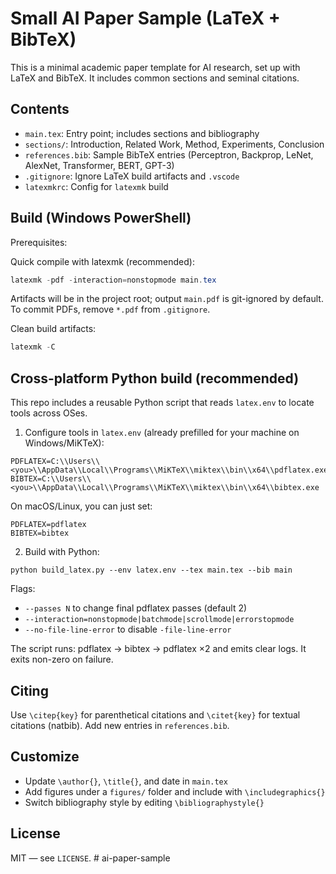 # Small AI Paper Sample (LaTeX + BibTeX)

This is a minimal academic paper template for AI research, set up with LaTeX and BibTeX. It includes common sections and seminal citations.

## Contents
- `main.tex`: Entry point; includes sections and bibliography
- `sections/`: Introduction, Related Work, Method, Experiments, Conclusion
- `references.bib`: Sample BibTeX entries (Perceptron, Backprop, LeNet, AlexNet, Transformer, BERT, GPT-3)
- `.gitignore`: Ignore LaTeX build artifacts and `.vscode`
- `latexmkrc`: Config for `latexmk` build

## Build (Windows PowerShell)
Prerequisites:

 Quick compile with latexmk (recommended):
```powershell
latexmk -pdf -interaction=nonstopmode main.tex
```
Artifacts will be in the project root; output `main.pdf` is git-ignored by default. To commit PDFs, remove `*.pdf` from `.gitignore`.

Clean build artifacts:
```powershell
latexmk -C
```

## Cross-platform Python build (recommended)

This repo includes a reusable Python script that reads `latex.env` to locate tools across OSes.

1) Configure tools in `latex.env` (already prefilled for your machine on Windows/MiKTeX):

```
PDFLATEX=C:\\Users\\<you>\\AppData\\Local\\Programs\\MiKTeX\\miktex\\bin\\x64\\pdflatex.exe
BIBTEX=C:\\Users\\<you>\\AppData\\Local\\Programs\\MiKTeX\\miktex\\bin\\x64\\bibtex.exe
```

On macOS/Linux, you can just set:

```
PDFLATEX=pdflatex
BIBTEX=bibtex
```

2) Build with Python:

```
python build_latex.py --env latex.env --tex main.tex --bib main
```

Flags:
- `--passes N` to change final pdflatex passes (default 2)
- `--interaction=nonstopmode|batchmode|scrollmode|errorstopmode`
- `--no-file-line-error` to disable `-file-line-error`

The script runs: pdflatex → bibtex → pdflatex ×2 and emits clear logs. It exits non-zero on failure.
## Citing
Use `\citep{key}` for parenthetical citations and `\citet{key}` for textual citations (natbib). Add new entries in `references.bib`.

## Customize
- Update `\author{}`, `\title{}`, and date in `main.tex`
- Add figures under a `figures/` folder and include with `\includegraphics{}`
- Switch bibliography style by editing `\bibliographystyle{}`

## License
MIT — see `LICENSE`.
#   a i - p a p e r - s a m p l e  
 
